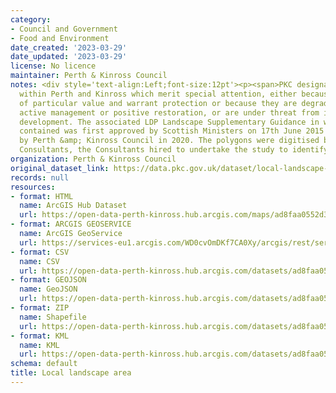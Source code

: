 ```yaml
---
category:
- Council and Government
- Food and Environment
date_created: '2023-03-29'
date_updated: '2023-03-29'
license: No licence
maintainer: Perth & Kinross Council
notes: <div style='text-align:Left;font-size:12pt'><p><span>PKC designated landscapes
  within Perth and Kinross which merit special attention, either because they are
  of particular value and warrant protection or because they are degraded and require
  active management or positive restoration, or are under threat from inappropriate
  development. The associated LDP Landscape Supplementary Guidance in which they are
  contained was first approved by Scottish Ministers on 17th June 2015 and readopted
  by Perth &amp; Kinross Council in 2020. The polygons were digitised by Land Use
  Consultants, the Consultants hired to undertake the study to identify the LLAs.  </span></p></div>
organization: Perth & Kinross Council
original_dataset_link: https://data.pkc.gov.uk/dataset/local-landscape-area
records: null
resources:
- format: HTML
  name: ArcGIS Hub Dataset
  url: https://open-data-perth-kinross.hub.arcgis.com/maps/ad8faa0552d34922bbfead81b2e6439a_28
- format: ARCGIS GEOSERVICE
  name: ArcGIS GeoService
  url: https://services-eu1.arcgis.com/WD0cvOmDKf7CA0Xy/arcgis/rest/services/Local_Landscape_Area/FeatureServer/28
- format: CSV
  name: CSV
  url: https://open-data-perth-kinross.hub.arcgis.com/datasets/ad8faa0552d34922bbfead81b2e6439a_28.csv?outSR=%7B%22latestWkid%22%3A27700%2C%22wkid%22%3A27700%7D
- format: GEOJSON
  name: GeoJSON
  url: https://open-data-perth-kinross.hub.arcgis.com/datasets/ad8faa0552d34922bbfead81b2e6439a_28.geojson?outSR=%7B%22latestWkid%22%3A27700%2C%22wkid%22%3A27700%7D
- format: ZIP
  name: Shapefile
  url: https://open-data-perth-kinross.hub.arcgis.com/datasets/ad8faa0552d34922bbfead81b2e6439a_28.zip?outSR=%7B%22latestWkid%22%3A27700%2C%22wkid%22%3A27700%7D
- format: KML
  name: KML
  url: https://open-data-perth-kinross.hub.arcgis.com/datasets/ad8faa0552d34922bbfead81b2e6439a_28.kml?outSR=%7B%22latestWkid%22%3A27700%2C%22wkid%22%3A27700%7D
schema: default
title: Local landscape area
---
```

